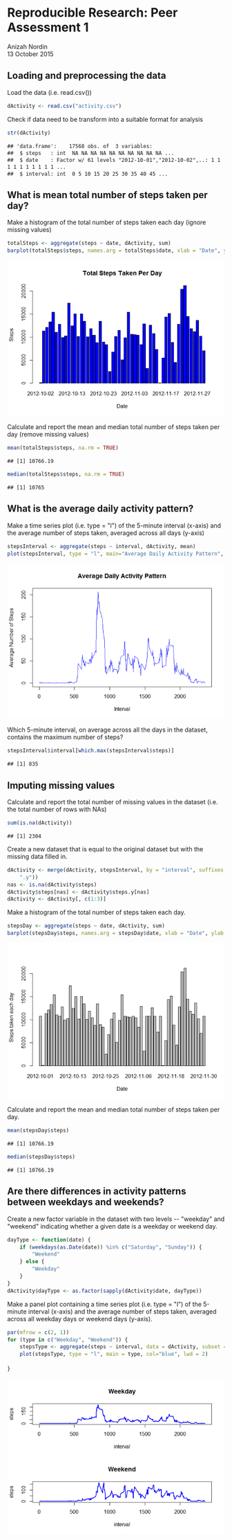 # Reproducible Research: Peer Assessment 1
Anizah Nordin  
13 October 2015  


## Loading and preprocessing the data

Load the data (i.e. read.csv())


```r
dActivity <- read.csv("activity.csv")
```

Check if data need to be transform into a suitable format for analysis


```r
str(dActivity)
```

```
## 'data.frame':	17568 obs. of  3 variables:
##  $ steps   : int  NA NA NA NA NA NA NA NA NA NA ...
##  $ date    : Factor w/ 61 levels "2012-10-01","2012-10-02",..: 1 1 1 1 1 1 1 1 1 1 ...
##  $ interval: int  0 5 10 15 20 25 30 35 40 45 ...
```

## What is mean total number of steps taken per day?

Make a histogram of the total number of steps taken each day (ignore missing values)


```r
totalSteps <- aggregate(steps ~ date, dActivity, sum)
barplot(totalSteps$steps, names.arg = totalSteps$date, xlab = "Date", ylab = "Steps", col="blue", main="Total Steps Taken Per Day")
```

![](PA1_template_files/figure-html/unnamed-chunk-3-1.png) 

Calculate and report the mean and median total number of steps taken per day (remove missing values)


```r
mean(totalSteps$steps, na.rm = TRUE)
```

```
## [1] 10766.19
```

```r
median(totalSteps$steps, na.rm = TRUE)
```

```
## [1] 10765
```

## What is the average daily activity pattern?

Make a time series plot (i.e. type = "l") of the 5-minute interval (x-axis) and the average number of steps taken, averaged across all days (y-axis)


```r
stepsInterval <- aggregate(steps ~ interval, dActivity, mean)
plot(stepsInterval, type = "l", main="Average Daily Activity Pattern", xlab="Interval", ylab="Average Number of Steps", col="blue")
```

![](PA1_template_files/figure-html/unnamed-chunk-5-1.png) 

Which 5-minute interval, on average across all the days in the dataset,   
contains the maximum number of steps?


```r
stepsInterval$interval[which.max(stepsInterval$steps)]
```

```
## [1] 835
```

## Imputing missing values

Calculate and report the total number of missing values in the dataset (i.e. the total number of rows with NAs)  


```r
sum(is.na(dActivity))
```

```
## [1] 2304
```

Create a new dataset that is equal to the original dataset but with the missing data filled in.


```r
dActivity <- merge(dActivity, stepsInterval, by = "interval", suffixes = c("", 
    ".y"))
nas <- is.na(dActivity$steps)
dActivity$steps[nas] <- dActivity$steps.y[nas]
dActivity <- dActivity[, c(1:3)]
```

Make a histogram of the total number of steps taken each day.   


```r
stepsDay <- aggregate(steps ~ date, dActivity, sum)
barplot(stepsDay$steps, names.arg = stepsDay$date, xlab = "Date", ylab = "Steps taken each day")
```

![](PA1_template_files/figure-html/unnamed-chunk-9-1.png) 

Calculate and report the mean and median total number of steps taken per day.


```r
mean(stepsDay$steps)
```

```
## [1] 10766.19
```

```r
median(stepsDay$steps)
```

```
## [1] 10766.19
```

## Are there differences in activity patterns between weekdays and weekends?

Create a new factor variable in the dataset with two levels -- "weekday" and "weekend" indicating whether a given date is a weekday or weekend day.


```r
dayType <- function(date) {
    if (weekdays(as.Date(date)) %in% c("Saturday", "Sunday")) {
        "Weekend"
    } else {
        "Weekday"
    }
}
dActivity$dayType <- as.factor(sapply(dActivity$date, dayType))
```

Make a panel plot containing a time series plot (i.e. type = "l") of the 5-minute interval (x-axis) and the average number of steps taken, averaged across all weekday days or weekend days (y-axis).


```r
par(mfrow = c(2, 1))
for (type in c("Weekday", "Weekend")) {
    stepsType <- aggregate(steps ~ interval, data = dActivity, subset = dActivity$dayType == type, mean)
    plot(stepsType, type = "l", main = type, col="blue", lwd = 2) 
    
}
```

![](PA1_template_files/figure-html/unnamed-chunk-12-1.png) 

